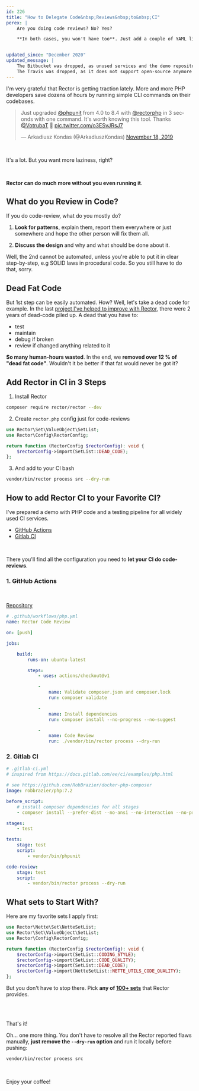 ```yaml
---
id: 226
title: "How to Delegate Code&nbsp;Reviews&nbsp;to&nbsp;CI"
perex: |
    Are you doing code reviews? No? Yes?

    **In both cases, you won't have too**. Just add a couple of YAML lines to your CI.


updated_since: "December 2020"
updated_message: |
    The Bitbucket was dropped, as unused services and the demo repository is not maintained.
    The Travis was dropped, as it does not support open-source anymore and for private projects are better alternatives.
---
```


I'm very grateful that Rector is getting traction lately. More and more PHP developers save dozens of hours by running simple CLI commands on their codebases.

<blockquote class="twitter-tweet"><p lang="en" dir="ltr">Just upgraded <a href="https://twitter.com/phpunit?ref_src=twsrc%5Etfw">@phpunit</a> from 4.0 to 8.4 with <a href="https://twitter.com/rectorphp?ref_src=twsrc%5Etfw">@rectorphp</a> in 3 seconds with one command. It&#39;s worth knowing this tool. Thanks <a href="https://twitter.com/VotrubaT?ref_src=twsrc%5Etfw">@VotrubaT</a> 👏 <a href="https://t.co/o3ESvJRsJ7">pic.twitter.com/o3ESvJRsJ7</a></p>&mdash; Arkadiusz Kondas (@ArkadiuszKondas) <a href="https://twitter.com/ArkadiuszKondas/status/1196349896690950144?ref_src=twsrc%5Etfw">November 18, 2019</a></blockquote>

<br>

It's a lot. But you want more laziness, right?

<br>

**Rector can do much more without you even running it**.


## What do you Review in Code?

If you do code-review, what do you mostly do?

1. **Look for patterns**, explain them, report them everywhere or just somewhere and hope the other person will fix them all.

2. **Discuss the design** and why and what should be done about it.

Well, the 2nd cannot be automated, unless you're able to put it in clear step-by-step, e.g SOLID laws in procedural code. So you still have to do that, sorry.

## Dead Fat Code

But 1st step can be easily automated. How? Well, let's take a dead code for example.
In the last [project I've helped to improve with Rector](/blog/2019/07/29/how-we-completed-thousands-of-missing-var-annotations-in-a-day/), there were 2 years of dead-code piled up. A dead that you have to:

- test
- maintain
- debug if broken
- review if changed anything related to it

**So many human-hours wasted**. In the end, we **removed over 12 % of "dead fat code"**. Wouldn't it be better if that fat would never be got it?

## Add Rector in CI in 3 Steps

1. Install Rector

```bash
composer require rector/rector --dev
```

2. Create `rector.php` config just for code-reviews

```php
use Rector\Set\ValueObject\SetList;
use Rector\Config\RectorConfig;

return function (RectorConfig $rectorConfig): void {
    $rectorConfig->import(SetList::DEAD_CODE);
};
```

3. And add to your CI bash

```bash
vendor/bin/rector process src --dry-run
```

## How to add Rector CI to your Favorite CI?

I've prepared a demo with PHP code and a testing pipeline for all widely used CI services.

- [GitHub Actions](#1-github-actions)
- [Gitlab CI](#2-gitlab-ci)

<br>

There you'll find all the configuration you need to **let your CI do code-reviews**.

### 1. GitHub Actions

<br>

<a href="https://github.com/tomasvotruba/rector-ci-demo" class="btn btn-info">Repository</a>

```yaml
# .github/workflows/php.yml
name: Rector Code Review

on: [push]

jobs:

    build:
        runs-on: ubuntu-latest

        steps:
            - uses: actions/checkout@v1

            -
                name: Validate composer.json and composer.lock
                run: composer validate

            -
                name: Install dependencies
                run: composer install --no-progress --no-suggest

            -
                name: Code Review
                run: ./vendor/bin/rector process --dry-run
```

### 2. Gitlab CI

```yaml
# .gitlab-ci.yml
# inspired from https://docs.gitlab.com/ee/ci/examples/php.html

# see https://github.com/RobBrazier/docker-php-composer
image: robbrazier/php:7.2

before_script:
    # install composer dependencies for all stages
    - composer install --prefer-dist --no-ansi --no-interaction --no-progress

stages:
    - test

tests:
    stage: test
    script:
        - vendor/bin/phpunit

code-review:
    stage: test
    script:
        - vendor/bin/rector process --dry-run
```

## What sets to Start With?

Here are my favorite sets I apply first:

```php
use Rector\Nette\Set\NetteSetList;
use Rector\Set\ValueObject\SetList;
use Rector\Config\RectorConfig;

return function (RectorConfig $rectorConfig): void {
    $rectorConfig->import(SetList::CODING_STYLE);
    $rectorConfig->import(SetList::CODE_QUALITY);
    $rectorConfig->import(SetList::DEAD_CODE);
    $rectorConfig->import(NetteSetList::NETTE_UTILS_CODE_QUALITY);
};
```

But you don't have to stop there. Pick **any of [100+ sets](https://github.com/rectorphp/rector/tree/main/config/set)** that Rector provides.

<br>
<br>

That's it!

Oh... one more thing. You don't have to resolve all the Rector reported flaws manually, **just remove the `--dry-run` option** and run it locally before pushing:

```bash
vendor/bin/rector process src
```

<br>

Enjoy your coffee!

<script async src="https://platform.twitter.com/widgets.js" charset="utf-8"></script>
